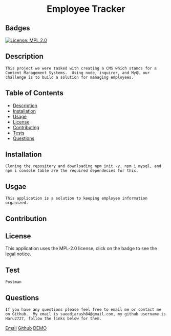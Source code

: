 
# <h1 align="center"> Employee Tracker</h1>

## Badges
    
[![License: MPL 2.0](https://img.shields.io/badge/License-MPL%202.0-brightgreen.svg)](https://opensource.org/licenses/MPL-2.0)

## Description

    This project we were tasked with creating a CMS which stands for a Content Management Systems.  Using node, inquirer, and MyQL our challenge is to build a solution for managing employees.  

 

## Table of Contents

- [Description](#description)
- [Installation](#installation)
- [Usage](#usage)
- [License](#license)
- [Contributing](#contributing)
- [Tests](#tests)
- [Questions](#questions)



## Installation

    Cloning the repository and downloading npm init -y, npm i mysql, and npm i console table are the required dependecies for this.

## Usgae

    This application is a solution to keeping employee information organized.

## Contribution

    

## License

  This application uses the MPL-2.0 license, click on the badge to see the legal notice.  

## Test

    Postman

## Questions

    If you have any questions please feel free to email me or contact me on Github.  My email is saeediarash84@gmail.com, my github username is Haru2727, follow the links below for them.

<a href="mailto:saeediarash84@gmail.com">Email</a>
[Github](https://github.com/Haru2727)
[DEMO](https://youtu.be/ZoM_gQSI3J0)